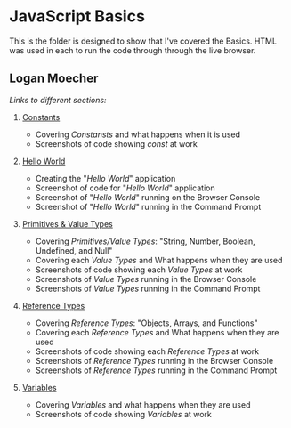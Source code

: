 # JavaScript Basics
This is the folder is designed to show that I've covered the Basics.
HTML was used in each to run the code through through the live browser.

## Logan Moecher

*Links to different sections:*

1. [Constants](constants/README.md "Constants README.md file")
    - Covering *Constansts* and what happens when it is used
    - Screenshots of code showing *const* at work

2. [Hello World](hello_world/README.md "Hello World README.md file")
    - Creating the "*Hello World*" application
    - Screenshot of code for "*Hello World*" application
    - Screenshot of "*Hello World*" running on the Browser Console
    - Screenshot of "*Hello World*" running in the Command Prompt
 
3. [Primitives & Value Types](primitives_value_types/README.md "Primitives & Value Types file")
    - Covering *Primitives/Value Types*: "String, Number, Boolean, Undefined, and Null"
    - Covering each *Value Types* and What happens when they are used
    - Screenshots of code showing each *Value Types* at work
    - Screenshots of *Value Types* running in the Browser Console
    - Screenshots of *Value Types* running in the Command Prompt

4. [Reference Types](reference_types/README.md "Reference Types file")
    - Covering *Reference Types*: "Objects, Arrays, and Functions"
    - Covering each *Reference Types* and What happens when they are used 
    - Screenshots of code showing each *Reference Types* at work
    - Screenshots of *Reference Types* running in the Browser Console
    - Screenshots of *Reference Types* running in the Command Prompt

5. [Variables](variables/README.md "Variables README.md file")
    - Covering *Variables* and what happens when they are used
    - Screenshots of code showing *Variables* at work
